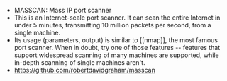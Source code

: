 - MASSCAN: Mass IP port scanner
- This is an Internet-scale port scanner. It can scan the entire Internet in under 5 minutes, transmitting 10 million packets per second, from a single machine.
- Its usage (parameters, output) is similar to [[nmap]], the most famous port scanner. When in doubt, try one of those features -- features that support widespread scanning of many machines are supported, while in-depth scanning of single machines aren't.
- https://github.com/robertdavidgraham/masscan